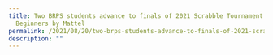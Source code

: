 ```yaml
---
title: Two BRPS students advance to finals of 2021 Scrabble Tournament For
  Beginners by Mattel
permalink: /2021/08/20/two-brps-students-advance-to-finals-of-2021-scrabble-tournament-for-beginners-by-mattel/
description: ""
---
```

